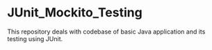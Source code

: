 # JUnit_Mockito_Testing
This repository deals with codebase of basic Java application and its testing using JUnit.
